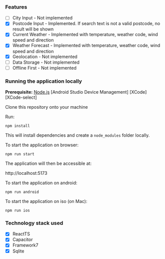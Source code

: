 ### Features
- [ ] City Input - Not implemented
- [X] Postcode Input - Implemented. If search text is not a valid postcode, no result will be shown 
- [X] Current Weather - Implemented with temperature, weather code, wind speed and direction 
- [X] Weather Forecast - Implemented with temperature, weather code, wind speed and direction
- [X] Geolocation - Not implemented
- [ ] Data Storage - Not implemented
- [ ] Offline First - Not implemented

### Running the application locally

**Prerequisite:** 
[Node.js](https://nodejs.org/en/)
[Android Studio Device Management]
[XCode]
[XCode-select]

Clone this repository onto your machine

Run:

```
npm install
```

This will install dependencies and create a `node_modules` folder locally.

To start the application on browser:

```
npm run start
```

The application will then be accessible at:

http://localhost:5173

To start the application on android:

```
npm run android
```

To start the application on iso (on Mac):

```
npm run ios
```

### Technology stack used
- [X] ReactTS
- [X] Capacitor
- [X] Framework7
- [X] Sqlite

